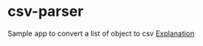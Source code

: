 # csv-parser
Sample app to convert a list of object to csv
[Explanation](https://www.balaji.host/blog/csv-converter-with-java)
